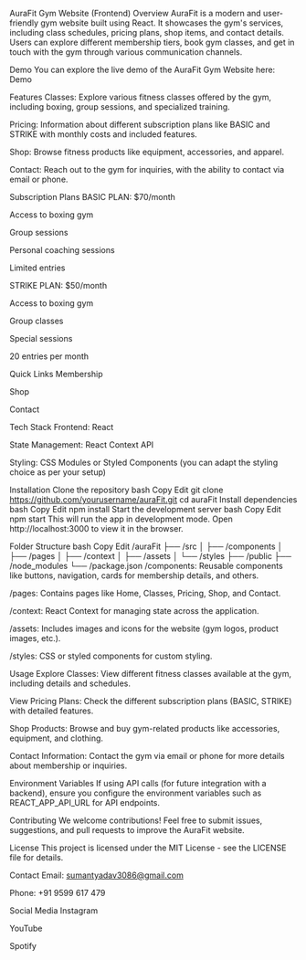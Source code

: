 AuraFit Gym Website (Frontend)
Overview
AuraFit is a modern and user-friendly gym website built using React. It showcases the gym's services, including class schedules, pricing plans, shop items, and contact details. Users can explore different membership tiers, book gym classes, and get in touch with the gym through various communication channels.

Demo
You can explore the live demo of the AuraFit Gym Website here: Demo

Features
Classes: Explore various fitness classes offered by the gym, including boxing, group sessions, and specialized training.

Pricing: Information about different subscription plans like BASIC and STRIKE with monthly costs and included features.

Shop: Browse fitness products like equipment, accessories, and apparel.

Contact: Reach out to the gym for inquiries, with the ability to contact via email or phone.

Subscription Plans
BASIC PLAN: $70/month

Access to boxing gym

Group sessions

Personal coaching sessions

Limited entries

STRIKE PLAN: $50/month

Access to boxing gym

Group classes

Special sessions

20 entries per month

Quick Links
Membership

Shop

Contact

Tech Stack
Frontend: React

State Management: React Context API

Styling: CSS Modules or Styled Components (you can adapt the styling choice as per your setup)

Installation
Clone the repository
bash
Copy
Edit
git clone https://github.com/yourusername/auraFit.git
cd auraFit
Install dependencies
bash
Copy
Edit
npm install
Start the development server
bash
Copy
Edit
npm start
This will run the app in development mode. Open http://localhost:3000 to view it in the browser.

Folder Structure
bash
Copy
Edit
/auraFit
├── /src
│   ├── /components
│   ├── /pages
│   ├── /context
│   ├── /assets
│   └── /styles
├── /public
├── /node_modules
└── /package.json
/components: Reusable components like buttons, navigation, cards for membership details, and others.

/pages: Contains pages like Home, Classes, Pricing, Shop, and Contact.

/context: React Context for managing state across the application.

/assets: Includes images and icons for the website (gym logos, product images, etc.).

/styles: CSS or styled components for custom styling.

Usage
Explore Classes: View different fitness classes available at the gym, including details and schedules.

View Pricing Plans: Check the different subscription plans (BASIC, STRIKE) with detailed features.

Shop Products: Browse and buy gym-related products like accessories, equipment, and clothing.

Contact Information: Contact the gym via email or phone for more details about membership or inquiries.

Environment Variables
If using API calls (for future integration with a backend), ensure you configure the environment variables such as REACT_APP_API_URL for API endpoints.

Contributing
We welcome contributions! Feel free to submit issues, suggestions, and pull requests to improve the AuraFit website.

License
This project is licensed under the MIT License - see the LICENSE file for details.

Contact
Email: sumantyadav3086@gmail.com

Phone: +91 9599 617 479

Social Media
Instagram

YouTube

Spotify

